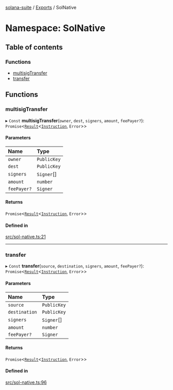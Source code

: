[solana-suite](../README.md) / [Exports](../modules.md) / SolNative

# Namespace: SolNative

## Table of contents

### Functions

- [multisigTransfer](SolNative.md#multisigtransfer)
- [transfer](SolNative.md#transfer)

## Functions

### multisigTransfer

▸ `Const` **multisigTransfer**(`owner`, `dest`, `signers`, `amount`, `feePayer?`): `Promise`<[`Result`](../modules.md#result)<[`Instruction`](../classes/Instruction.md), `Error`\>\>

#### Parameters

| Name | Type |
| :------ | :------ |
| `owner` | `PublicKey` |
| `dest` | `PublicKey` |
| `signers` | `Signer`[] |
| `amount` | `number` |
| `feePayer?` | `Signer` |

#### Returns

`Promise`<[`Result`](../modules.md#result)<[`Instruction`](../classes/Instruction.md), `Error`\>\>

#### Defined in

[src/sol-native.ts:21](https://github.com/fukaoi/solana-suite/blob/d1cae4f/src/sol-native.ts#L21)

___

### transfer

▸ `Const` **transfer**(`source`, `destination`, `signers`, `amount`, `feePayer?`): `Promise`<[`Result`](../modules.md#result)<[`Instruction`](../classes/Instruction.md), `Error`\>\>

#### Parameters

| Name | Type |
| :------ | :------ |
| `source` | `PublicKey` |
| `destination` | `PublicKey` |
| `signers` | `Signer`[] |
| `amount` | `number` |
| `feePayer?` | `Signer` |

#### Returns

`Promise`<[`Result`](../modules.md#result)<[`Instruction`](../classes/Instruction.md), `Error`\>\>

#### Defined in

[src/sol-native.ts:96](https://github.com/fukaoi/solana-suite/blob/d1cae4f/src/sol-native.ts#L96)
